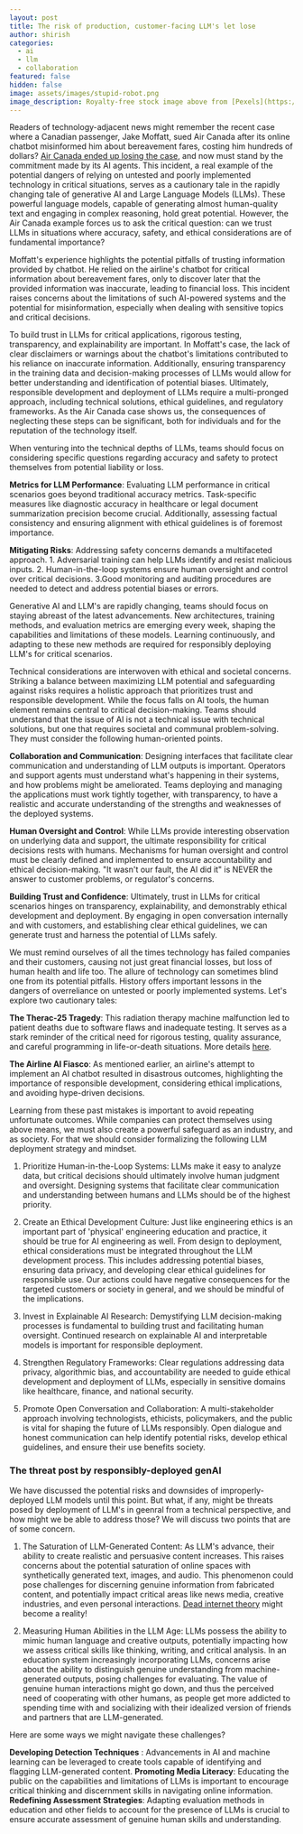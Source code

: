 ```yaml
---
layout: post
title: The risk of production, customer-facing LLM's let lose
author: shirish
categories:
  - ai
  - llm
  - collaboration
featured: false
hidden: false
image: assets/images/stupid-robot.png
image_description: Royalty-free stock image above from [Pexels](https://www.pexels.com/). Human-created, AFAIK.
---
```


Readers of technology-adjacent news might remember the recent case where a Canadian passenger, Jake Moffatt, sued Air Canada after its online chatbot misinformed him about bereavement fares, costing him hundreds of dollars? [Air Canada ended up losing the case](https://www.washingtonpost.com/travel/2024/02/18/air-canada-airline-chatbot-ruling/), and now must stand by the commitment made by its AI agents. This incident, a real example of the potential dangers of relying on untested and poorly implemented technology in critical situations, serves as a cautionary tale in the rapidly changing tale of generative AI and Large Language Models (LLMs). These powerful language models, capable of generating almost human-quality text and engaging in complex reasoning, hold great potential. However, the Air Canada example forces us to ask the critical question: can we trust LLMs in situations where accuracy, safety, and ethical considerations are of fundamental importance?

Moffatt's experience highlights the potential pitfalls of trusting information provided by chatbot. He relied on the airline's chatbot for critical information about bereavement fares, only to discover later that the provided information was inaccurate, leading to financial loss. This incident raises concerns about the limitations of such AI-powered systems and the potential for misinformation, especially when dealing with sensitive topics and critical decisions.

To build trust in LLMs for critical applications, rigorous testing, transparency, and explainability  are important. In Moffatt's case, the lack of clear disclaimers or warnings about the chatbot's limitations contributed to his reliance on inaccurate information. Additionally, ensuring transparency in the training data and decision-making processes of LLMs would allow for better understanding and identification of potential biases. Ultimately, responsible development and deployment of LLMs require a multi-pronged approach, including technical solutions, ethical guidelines, and regulatory frameworks. As the Air Canada case shows us, the consequences of neglecting these steps can be significant, both for individuals and for the reputation of the technology itself.

When venturing into the technical depths of LLMs, teams should focus on considering specific questions regarding accuracy and safety to protect themselves from potential liability or loss.

__Metrics for LLM Performance__: Evaluating LLM performance in critical scenarios goes beyond traditional accuracy metrics. Task-specific measures like diagnostic accuracy in healthcare or legal document summarization precision become crucial. Additionally, assessing factual consistency and ensuring alignment with ethical guidelines is of foremost importance.

__Mitigating Risks__:  Addressing safety concerns demands a multifaceted approach. 
    1. Adversarial training can help LLMs identify and resist malicious inputs.
    2. Human-in-the-loop systems ensure human oversight and control over critical decisions. 
    3.Good monitoring and auditing procedures are needed to detect and address potential biases or errors.

Generative AI and LLM's are rapidly changing, teams should focus on staying abreast of the latest advancements. New architectures, training methods, and evaluation metrics are emerging every week, shaping the capabilities and limitations of these models. Learning continuously, and adapting to these new methods are required for responsibly deploying LLM's for critical scenarios.

Technical considerations are interwoven with ethical and societal concerns. Striking a balance between maximizing LLM potential and safeguarding against risks requires a holistic approach that prioritizes trust and responsible development. While the focus  falls on AI tools, the human element remains central to critical decision-making. Teams should understand that the issue of AI is not a technical issue with technical solutions, but one that requires societal and communal problem-solving. They must consider the following human-oriented points.

__Collaboration and Communication__: Designing interfaces that facilitate clear communication and understanding of LLM outputs is important. Operators and support agents must understand what's happening in their systems, and how problems might be ameliorated. Teams deploying and managing the applications must work tightly together, with transparency, to have a realistic and accurate understanding of the strengths and weaknesses of the deployed systems.

__Human Oversight and Control__: While LLMs provide interesting observation on underlying data and support, the ultimate responsibility for critical decisions rests with humans. Mechanisms for human oversight and control must be clearly defined and implemented to ensure accountability and ethical decision-making. "It wasn't our fault, the AI did it" is NEVER the answer to customer problems, or regulator's concerns.

__Building Trust and Confidence__: Ultimately, trust in LLMs for critical scenarios hinges on transparency, explainability, and demonstrably ethical development and deployment. By engaging in open conversation internally and with customers, and establishing clear ethical guidelines, we can generate trust and harness the potential of LLMs safely.

We must remind ourselves of all the times technology has failed companies and their customers, causing not just great financial losses, but loss of human health and life too. The allure of technology can sometimes blind one from its potential pitfalls. History offers important lessons in the dangers of overreliance on untested or poorly implemented systems. Let's explore two cautionary tales:

__The Therac-25 Tragedy__: This radiation therapy machine malfunction led to patient deaths due to software flaws and inadequate testing. It serves as a stark reminder of the critical need for rigorous testing, quality assurance, and careful programming in life-or-death situations. More details [here](https://en.wikipedia.org/wiki/Therac-25).

__The Airline AI Fiasco__: As mentioned earlier, an airline's attempt to implement an AI chatbot resulted in disastrous outcomes, highlighting the importance of responsible development, considering ethical implications, and avoiding hype-driven decisions.

Learning from these past mistakes is important to avoid repeating unfortunate outcomes. While companies can protect themselves using above means, we must also create a powerful safeguard as an industry, and as society. For that we should consider formalizing the following LLM deployment strategy and mindset.

1. Prioritize Human-in-the-Loop Systems: LLMs make it easy to analyze data, but critical decisions should ultimately involve human judgment and oversight. Designing systems that facilitate clear communication and understanding between humans and LLMs should be of the highest priority.

2. Create an Ethical Development Culture: Just like engineering ethics is an important part of 'physical' engineering education and practice, it should be true for AI engineering as well. From design to deployment, ethical considerations must be integrated throughout the LLM development process. This includes addressing potential biases, ensuring data privacy, and developing clear ethical guidelines for responsible use. Our actions could have negative consequences for the targeted customers or society in general, and we should be mindful of the implications.

3. Invest in Explainable AI Research: Demystifying LLM decision-making processes is fundamental to building trust and facilitating human oversight. Continued research on explainable AI and interpretable models is important for responsible deployment.

4. Strengthen Regulatory Frameworks: Clear regulations addressing data privacy, algorithmic bias, and accountability are needed to guide ethical development and deployment of LLMs, especially in sensitive domains like healthcare, finance, and national security.

5. Promote Open Conversation and Collaboration: A multi-stakeholder approach involving technologists, ethicists, policymakers, and the public is vital for shaping the future of LLMs responsibly. Open dialogue and honest communication can help identify potential risks, develop ethical guidelines, and ensure their use benefits society.

### The threat post by responsibly-deployed genAI

We have discussed the potential risks and downsides of improperly-deployed LLM models until this point. But what, if any, might be threats posed by deployment of LLM's in geenral from a technical perspective, and how might we be able to address those? We will discuss two points that are of some concern.

1. The Saturation of LLM-Generated Content: As LLM's advance, their ability to create realistic and persuasive content increases. This raises concerns about the potential saturation of online spaces with synthetically generated text, images, and audio. This phenomenon could pose challenges for discerning genuine information from fabricated content, and potentially impact critical areas like news media, creative industries, and even personal interactions. [Dead internet theory](https://en.wikipedia.org/wiki/Dead_Internet_theory) might become a reality!

2. Measuring Human Abilities in the LLM Age: LLMs possess the ability to mimic human language and creative outputs, potentially impacting how we assess critical skills like thinking, writing, and critical analysis. In an education system increasingly incorporating LLMs, concerns arise about the ability to distinguish genuine understanding from machine-generated outputs, posing challenges for evaluating. The value of genuine human interactions might go down, and thus the perceived need of cooperating with other humans, as people get more addicted to spending time with and socializing with their idealized version of friends and partners that are LLM-generated.

Here are some ways we might navigate these challenges?

__Developing Detection Techniques__ : Advancements in AI and machine learning can be leveraged to create tools capable of identifying and flagging LLM-generated content.
__Promoting Media Literacy__: Educating the public on the capabilities and limitations of LLMs is important to encourage critical thinking and discernment skills in navigating online information.
__Redefining Assessment Strategies__: Adapting evaluation methods in education and other fields to account for the presence of LLMs is crucial to ensure accurate assessment of genuine human skills and understanding.